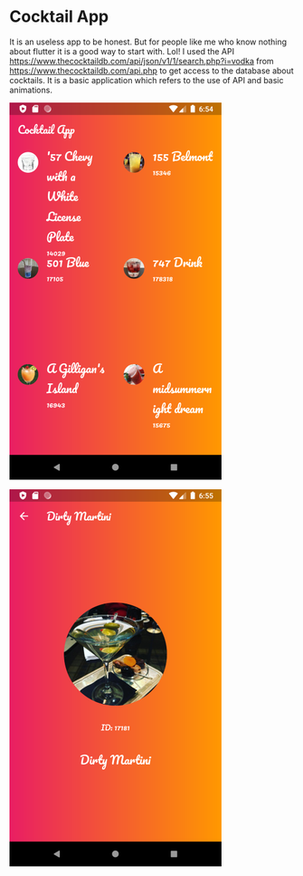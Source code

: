 # Cocktail App
It is an useless app to be honest. But for people like me who know nothing about flutter it is a good way to start with. Lol! I used the API https://www.thecocktaildb.com/api/json/v1/1/search.php?i=vodka from https://www.thecocktaildb.com/api.php to get access to the database about cocktails. It is a basic application which refers to the use of API and basic animations.

![](Screenshot_1.png)

![](Screenshot_2.png)
